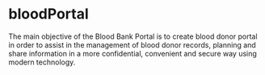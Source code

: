 # bloodPortal
The main objective of the Blood Bank Portal is to create blood donor portal in order to assist in the management of blood donor records, planning and share information in a more confidential, convenient and secure way using modern technology.
